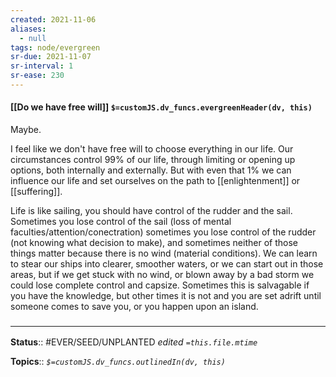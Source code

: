 ```yaml
---
created: 2021-11-06 
aliases:
  - null
tags: node/evergreen
sr-due: 2021-11-07
sr-interval: 1
sr-ease: 230
---
```

#### [[Do we have free will]] `$=customJS.dv_funcs.evergreenHeader(dv, this)`

Maybe.

I feel like we don't have free will to choose everything in our life. Our circumstances control 99% of our life, through limiting or opening up options, both internally and externally. But with even that 1% we can influence our life and set ourselves on the path to [[enlightenment]] or [[suffering]]. 

Life is like sailing, you should have control of the rudder and the sail. Sometimes you lose control of the sail (loss of mental faculties/attention/conectration) sometimes you lose control of the rudder (not knowing what decision to make), and sometimes neither of those things matter because there is no wind (material conditions). We can learn to stear our ships into clearer, smoother waters, or we can start out in those areas, but if we get stuck with no wind, or blown away by a bad storm we could lose complete control and capsize. Sometimes this is salvagable if you have the knowledge, but other times it is not and you are set adrift until someone comes to save you, or you happen upon an island. 


### <hr class="footnote"/>

**Status**:: #EVER/SEED/UNPLANTED
*edited `=this.file.mtime`*

**Topics**::
*`$=customJS.dv_funcs.outlinedIn(dv, this)`*


